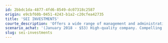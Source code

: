 ```yaml
---
id: 2bbdc1da-4877-4fd6-8549-dc07318c2587
origin: e9cbf60b-0451-4243-b1a2-c20cfea42735
title: 'SEI INVESTMENTS'
courte_description: 'Offers a wide range of management and administration services'
scenario_achat: '(January 2018 - $53) High-quality company. Compelling business model with highly recurring revenues. Very high switching costs for customers. Nearly perfect Balance Sheet with no leverage and high cash balance. Excellent track record of value creation and good capital allocation, high free cash flow generation. SWP platform developed at a cost of over $1.5 billion in the last 10 years reduces short term net income but offers good long term potential. The stock trades at a discount, deserves a premium to the market.'
slug: sei-investments
---
```

